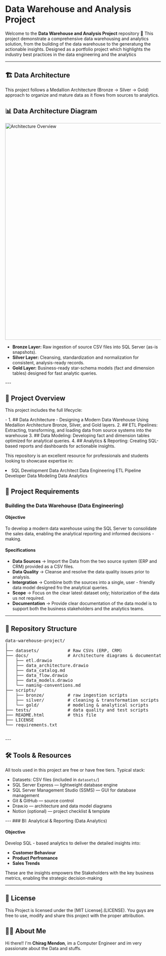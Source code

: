 # Data Warehouse and Analysis Project

Welcome to the **Data Warehouse and Analysis Project** repository 🚀
This project demonstrate a comprehensive data warehousing and analytics solution, from the building of the data warehouse to the generatung the actionable insights.
Designed as a portfolio project which highlights the industry best practices in the data engineering and the analytics

---
<h2>🏗️ Data Architecture</h2>
      <p>This project follows a Medallion Architecture (Bronze → Silver → Gold) approach to organize and mature data as it flows from sources to analytics.</p>
<section class="card">
  <h2>📊 Data Architecture Diagram</h2>
  <img src="C:\Users\Chirag\Downloads\Data Architecture.png" alt="Architecture Overview" width="700">
</section>

<ul class="layers">
        <li><strong>Bronze Layer:</strong> Raw ingestion of source CSV files into SQL Server (as-is snapshots).</li>
        <li><strong>Silver Layer:</strong> Cleansing, standardization and normalization for consistent, analysis-ready records.</li>
        <li><strong>Gold Layer:</strong> Business-ready star-schema models (fact and dimension tables) designed for fast analytic queries.</li>
      </ul>
---
 <h2>📖 Project Overview</h2>
<p>This project includes the full lifecycle:</p>
- 1. ## Data Architecture -  Designing a Modern Data Warehouse Using Medallion Architecture Bronze, Silver, and Gold layers.
  2. ## ETL Pipelines: Extracting, transforming, and loading data from source systems into the warehouse
  3. ## Data Modeling: Developing fact and dimension tables optimized for analytical queries.
  4. ## Analytics & Reporting: Creating SQL-based reports and dashboards for actionable insights.

This repository is an excellent resource for professionals and students looking to showcase expertise in:
<li>
SQL Development
Data Architect
Data Engineering
ETL Pipeline Developer
Data Modeling
Data Analytics
</li>

## 🚀 Project Requirements

### Building the Data Warehouse (Data Engineering)

#### Objective
To develop a modern data warehouse using the SQL Server to consolidate the sales data, enabling the analytical reporting and informed decisions - making.

#### Specifications
- **Data Sources** -> Import the Data from the two source system (ERP and CRM) provided as a CSV files.
- **Data Quality** -> Cleanse and resolve the data quality issues prior to analysis.
- **Intergration** -> Combine both the sources into a single, user - friendly data model designed fro the analytical queries.
- **Scope** -> Focus on the clear latest dataset only; historization of the data us not required.
- **Documentation** -> Provide clear documentation of the data model is to support both the business stakeholders and the analytics teams.


---

<section id="structure" class="card">
      <h2>📂 Repository Structure</h2>
      <pre class="tree">
data-warehouse-project/
│
├── datasets/           # Raw CSVs (ERP, CRM)
├── docs/               # Architecture diagrams & documentation
│   ├── etl.drawio
│   ├── data_architecture.drawio
│   ├── data_catalog.md
│   ├── data_flow.drawio
│   ├── data_models.drawio
│   └── naming-conventions.md
├── scripts/
│   ├── bronze/         # raw ingestion scripts
│   ├── silver/         # cleaning & transformation scripts
│   └── gold/           # modeling & analytical scripts
├── tests/              # data quality and test scripts
├── README.html         # this file
├── LICENSE
└── requirements.txt
      </pre>
    </section>
---
<h2>🛠️ Tools & Resources</h2>
      <p>All tools used in this project are free or have free tiers. Typical stack:</p>
      <ul>
        <li>Datasets: CSV files (included in <code>datasets/</code>)</li>
        <li>SQL Server Express — lightweight database engine</li>
        <li>SQL Server Management Studio (SSMS) — GUI for database management</li>
        <li>Git & GitHub — source control</li>
        <li>Draw.io — architecture and data model diagrams</li>
        <li>Notion (optional) — project checklist & template</li>
      </ul>
</section>
---
### BI: Analytical & Reporting (Data Analytics)

#### Objective
Develop SQL - based analytics to deliver the detailed insights into:
- **Customer Behaviour**
- **Product Perfromance**
- **Sales Trends**

These are the insights empowers the Stakeholders with the key business metrics, enabling the 
strategic decision-making

---

## 🪪 License
This Project is licensed under the [MIT License].(LICENSE). You guys are free to use, modify and share this project with the proper attribution.

## 🙋‍♂️ About Me
Hi there!! I'm **Chirag Mendon**, im a Computer Engineer and im very passionate about the Data and stuffs.
